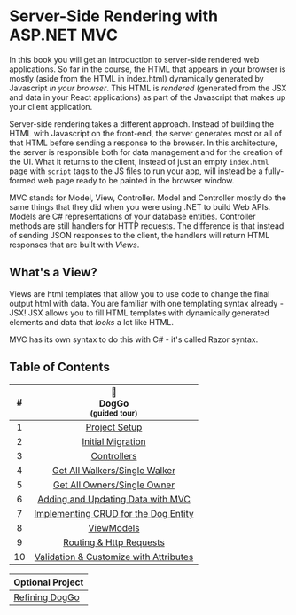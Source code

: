 # Server-Side Rendering with ASP.NET MVC  

In this book you will get an introduction to server-side rendered web applications. So far in the course, the HTML that appears in your browser is mostly (aside from the HTML in index.html) dynamically generated by Javascript _in your browser_. This HTML is _rendered_ (generated from the JSX and data in your React applications) as part of the Javascript that makes up your client application. 

Server-side rendering takes a different approach. Instead of building the HTML with Javascript on the front-end, the server generates most or all of that HTML before sending a response to the browser. In this architecture, the server is responsible both for data management and for the creation of the UI. What it returns to the client, instead of just an empty `index.html` page with `script` tags to the JS files to run your app, will instead be a fully-formed web page ready to be painted in the browser window.

MVC stands for Model, View, Controller. Model and Controller mostly do the same things that they did when you were using .NET to build Web APIs. Models are C# representations of your database entities. Controller methods are still handlers for HTTP requests. The difference is that instead of sending JSON responses to the client, the handlers will return HTML responses that are built with _Views_. 

## What's a View?
Views are html templates that allow you to use code to change the final output html with data. You are familiar with one templating syntax already - JSX! JSX allows you to fill HTML templates with dynamically generated elements and data that _looks_ a lot like HTML. 

MVC has its own syntax to do this with C# - it's called Razor syntax.

## Table of Contents
|#|:dog:<br>DogGo<br> <sub>(guided tour)</sub> |
|:-:|:-:|
|1|[Project Setup](./chapters/project-setup.md)|
|2|[Initial Migration](./chapters/initial-migration.md)|
|3|[Controllers](./chapters/controllers.md)|
|4|[Get All Walkers/Single Walker](./chapters/get-all-walkers.md) <br><sub style="font-size: 0.85rem;"></sub>|
|5|[Get All Owners/Single Owner](./chapters/get-all-owners.md)|
|6|[Adding and Updating Data with MVC](./chapters/adding-and-updating-data.md)
|7|[Implementing CRUD for the Dog Entity](./chapters/dog-crud.md)|
|8|[ViewModels](./chapters/view-models.md)|
|9|[Routing & Http Requests](https://github.com/nashville-software-school/bangazon-inc/blob/server-side-curriculum/book-2-mvc/chapters/ROUTING.md)|
|10|[Validation & Customize with Attributes](https://github.com/nashville-software-school/bangazon-inc/blob/server-side-curriculum/book-2-mvc/chapters/MODEL_ATTRIBUTES.md)|



|Optional Project|
|-|
|[Refining DogGo](https://github.com/nashville-software-school/bangazon-inc/blob/server-side-curriculum/book-2-mvc/chapters/HOLIDAY_MVC_PROJECT.md)|
